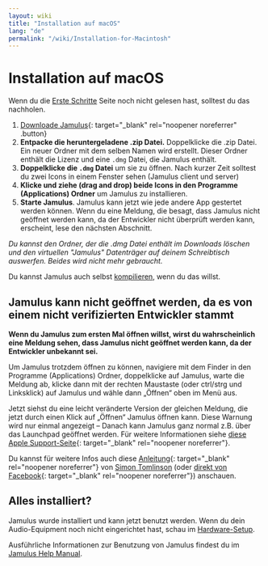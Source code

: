 ```yaml
---
layout: wiki
title: "Installation auf macOS"
lang: "de"
permalink: "/wiki/Installation-for-Macintosh"
---
```


# Installation auf macOS
Wenn du die [Erste Schritte](Getting-Started) Seite noch nicht gelesen hast, solltest du das nachholen.

1. [Downloade Jamulus](https://sourceforge.net/projects/llcon/files/latest/download){: target="_blank" rel="noopener noreferrer" .button}
1. **Entpacke die heruntergeladene .zip Datei.** Doppelklicke die .zip Datei. Ein neuer Ordner mit dem selben Namen wird erstellt. Dieser Ordner enthält die Lizenz und eine `.dmg` Datei, die Jamulus enthält.
1. **Doppelklicke die `.dmg` Datei** um sie zu öffnen. Nach kurzer Zeit solltest du zwei Icons in einem Fenster sehen (Jamulus client und server)
1. **Klicke und ziehe (drag and drop) beide Icons in den Programme (Applications) Ordner** um Jamulus zu installieren.
1. **Starte Jamulus**. Jamulus kann jetzt wie jede andere App gestertet werden können. Wenn du eine Meldung, die besagt, dass Jamulus nicht geöffnet werden kann, da der Entwickler nicht überprüft werden kann, erscheint, lese den nächsten Abschnitt.

_Du kannst den Ordner, der die .dmg Datei enthält im Downloads löschen und den virtuellen "Jamulus" Datenträger auf deinem Schreibtisch auswerfen. Beides wird nicht mehr gebraucht._

Du kannst Jamulus auch selbst [kompilieren](Compiling), wenn du das willst.

## Jamulus kann nicht geöffnet werden, da es von einem nicht verifizierten Entwickler stammt

**Wenn du Jamulus zum ersten Mal öffnen willst, wirst du wahrscheinlich eine Meldung sehen, dass Jamulus nicht geöffnet werden kann, da der Entwickler unbekannt sei.**

Um Jamulus trotzdem öffnen zu können, navigiere mit dem Finder in den Programme (Applications) Ordner, doppelklicke auf Jamulus, warte die Meldung ab, klicke dann mit der rechten Maustaste (oder ctrl/strg und Linksklick) auf Jamulus und wähle dann „Öffnen“ oben im Menü aus.

Jetzt siehst du eine leicht veränderte Version der gleichen Meldung, die jetzt durch einen Klick auf „Öffnen“ Jamulus öffnen kann. Diese Warnung wird nur einmal angezeigt – Danach kann Jamulus ganz normal z.B. über das Launchpad geöffnet werden.
Für weitere Informationen siehe [diese Apple Support-Seite](https://support.apple.com/de-de/guide/mac-help/mh40616/mac){: target="_blank" rel="noopener noreferrer"}.

Du kannst für weitere Infos auch diese [Anleitung](http://web.archive.org/web/20200406181452/https://www.facebook.com/notes/jamulus-online-musicianssingers-jamming/idiots-guide-to-jamulus-app/510044532903831/){: target="_blank" rel="noopener noreferrer"} von [Simon Tomlinson](https://www.facebook.com/simon.james.tomlinson?eid=ARBQoY3KcZAtS3pGdLJuqvQTeRSOo4gHdQZT7nNzOt1oPMGgZ4_3GERe-rOyH5PxsSHVYYXjWwcqd71a) (oder [direkt von Facebook](https://www.facebook.com/notes/jamulus-online-musicianssingers-jamming/idiots-guide-to-jamulus-app/510044532903831/){: target="_blank" rel="noopener noreferrer"}) anschauen.

## Alles installiert?
Jamulus wurde installiert und kann jetzt benutzt werden. Wenn du dein Audio-Equipment noch nicht eingerichtet hast, schau im [Hardware-Setup](Hardware-Setup).

Ausführliche Informationen zur Benutzung von Jamulus findest du im [Jamulus Help Manual](https://github.com/corrados/jamulus/blob/master/src/res/homepage/manual.md).
